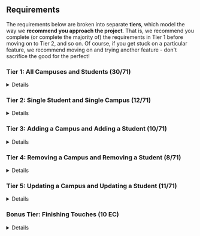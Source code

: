 ## Requirements

The requirements below are broken into separate **tiers**, which model the way we **recommend you approach the project**. That is, we recommend you complete (or complete the majority of) the requirements in Tier 1 before moving on to Tier 2, and so on. Of course, if you get stuck on a particular feature, we recommend moving on and trying another feature - don't sacrifice the good for the perfect!

### Tier 1: All Campuses and Students (30/71)

<details>

#### Frontend

- [ x] Write a campuses sub-reducer to manage campuses in your Redux store
- [ x] Write a students sub-reducer to manage students in your Redux store
- [ x] Write a component to display a list of all campuses (at least their names and images)
- [ x] Write a component to display a list of all students (at least their names)
- [ x] Display the all-campuses component when the url matches `/campuses`
- [ x] Display the all-students component when the url matches `/students`
- [ x] Add a links to the navbar that can be used to navigate to the all-campuses view and the all-students view

#### Backend

- [ x] Write a route to serve up all students
- [ x] Write a route to serve up all campuses

- Write a `campuses` model with the following information:
  - [ x] name - not empty or null
  - [ x] imageUrl - with a default value
  - [ x] address - not empty or null
  - [ x] description - extremely large text
- Write a `students` model with the following information:
  - [ x] firstName - not empty or null
  - [ x] lastName - not empty or null
  - [ x] email - not empty or null; must be a valid email
  - [ x] imageUrl - with a default value
  - [ x] gpa - decimal between 0.0 and 4.0
- [x ] Students may be associated with at most one campus. Likewise, campuses may be associated with many students

#### Seed

- [ x] Running the seed file creates campuses and students for demonstration purposes

#### Testing

- [ x] React (AllCampuses): renders "No Campuses" if passed an empty array of campuses
- [ x] React (AllStudents): renders "No Students" if passed an empty array of students
- [ x] Redux (campuses): returns the initial state by default
- [ x] Redux (students): returns the initial state by default
- [ x] Express: GET /api/students responds with all students
- [x ] Sequelize (Campus): requires name and address
- [x ] Sequelize (Student): email must be a valid email
- [ x] Navigation: navbar to navigate to home, campuses, students
- [ x] Seed file: creates exactly one campus that has no students
- [ x] Seed file: creates exactly one student that is not enrolled in a campus

Congrats! You have completed your first vertical slice! Make sure to `commit -m "Feature: Get All Campuses and Students"` before moving on (see RUBRIC.md - points are awarded/deducted for a proper git workflow)!

</details>

### Tier 2: Single Student and Single Campus (12/71)

<details>

#### Frontend

- Write a component to display a single campus with the following information:
  - [x ] The campus's name, image, address and description
  - [x ] A list of the names of all students in that campus (or a helpful message if it doesn't have any students)
- [ x] Display the appropriate campus's info when the url matches `/campuses/:campusId`
- [x ] Clicking on a campus from the all-campuses view should navigate to show that campus in the single-campus view

- Write a component to display a single student with the following information:
  - [ x] The student's full name, email, image, and gpa
  - [ x] The name of their campus (or a helpful message if they don't have one)
- [ x] Display the appropriate student when the url matches `/students/:studentId`
- [x ] Clicking on a student from the all-students view should navigate to show that student in the single-student view

- [x ] Clicking on the name of a student in the single-campus view should navigate to show that student in the single-student view
- [x ] Clicking on the name of a campus in the single-student view should navigate to show that campus in the single-campus view

#### Backend

- [ x] Write a route to serve up a single campus (based on its id), _including that campuses' students_
- [ x] Write a route to serve up a single student (based on their id), _including that student's campus_

Congrats! You have completed your second vertical slice! Make sure to `commit -m "Feature: Get Single Campus and Student"` before moving on (see RUBRIC.md - points are awarded/deducted for a proper git workflow)!

</details>

### Tier 3: Adding a Campus and Adding a Student (10/71)

<details>

#### Frontend

- [x ] Write a component to display a form for adding a new campus that contains inputs for _at least_ the name and address.
- [ x] Display this component EITHER as part of the all-campuses view, or as its own view
- Submitting the form with a valid name/address should:

  - [x ] Make an AJAX request that causes the new campus to be persisted in the database
  - [ x] Add the new campus to the list of campuses without needing to refresh the page

- [x ] Write a component to display a form for adding a new student that contains inputs for _at least_ first name, last name and email
- [ x] Display this component EITHER as part of the all-students view, or as its own view
- Submitting the form with a valid first name/last name/email should:
  - [x ] Make an AJAX request that causes the new student to be persisted in the database
  - [ x] Add the new student to the list of students without needing to refresh the page

#### Backend

- [ x] Write a route to add a new campus
- [ x] Write a route to add a new student

Congrats! You have completed your third vertical slice! Make sure to `commit -m "Feature: Add Campus and Student"` before moving on (see RUBRIC.md - points are awarded/deducted for a proper git workflow)!

</details>

### Tier 4: Removing a Campus and Removing a Student (8/71)

<details>

#### Frontend

- [ ] In the all-campuses view, include an `X` button next to each campus
- Clicking the `X` button should:

  - [ ] Make an AJAX request that causes that campus to be removed from database
  - [ ] Remove the campus from the list of campuses without needing to refresh the page

- [ ] In the all-students view, include an `X` button next to each student
- Clicking the `X` button should:
  - [ ] Make an AJAX request that causes that student to be removed from database
  - [ ] Remove the student from the list of students without needing to refresh the page

#### Backend

- [ ] Write a route to remove a campus (based on its id)
- [ ] Write a route to remove a student (based on their id)

Congrats! You have completed your fourth vertical slice! Make sure to `commit -m "Feature: Remove Campus and Student"` before moving on (see RUBRIC.md - points are awarded/deducted for a proper git workflow)!

</details>

### Tier 5: Updating a Campus and Updating a Student (11/71)

<details>

#### Frontend

- [ ] Write a component to display a form updating _at least_ a campus's name and address
- [ ] Display this component EITHER as part of the single-campus view, or as its own view
- Submitting the form with valid data should:
  - [ ] Make an AJAX request that causes that campus to be updated in the database
  - [ ] Update the campus in the current view without needing to refresh the page
- [ ] In the single-campus view, display an `Unregister` button next to each of its students, which removes the student from the campus (in the database as well as this view); hint: the student is still in the database but is no longer associated with the campus

- [ ] Write a component to display a form updating _at least_ a student's first and last names, and email
- [ ] Display this component EITHER as part of the single-student view, or as its own view
- Submitting the form with valid data should:
  - [ ] Make an AJAX request that causes that student to be updated in the database
  - [ ] Update the student in the current view without needing to refresh the page

#### Backend

- [ ] Write a route to update an existing campus
- [ ] Write a route to update an existing student

</details>

### Bonus Tier: Finishing Touches (10 EC)

<details>

- Finishing Touches
  - [ ] If a user attempts to add a new student or campus without a required field, a helpful message should be displayed
  - [ ] If a user attempts to access a page that doesn't exist (ex. `/cafeteria`), a helpful "not found" message should be displayed
  - [ ] If a user attempts to view a student/campus that doesn't exist, a helpful message should be displayed
  - [ ] Whenever a component needs to wait for data to load from the server, a "loading" message should be displayed until the data is available
  - [ ] Overall, the app is spectacularly styled and visually stunning
- Ordering
  - [ ] Create option for students to be ordered based on GPA on all-students view
  - [ ] Create option for campuses to be ordered alphabetically on all-campuses view
- Filtering
  - [ ] Create a filter on all-students view to only show students who are not registered to a campus
  - [ ] Create a filter on the all-campuses view to only show campuses that do not have any registered students
- Seed
  - [ ] Seed 100+ students and 100+ campuses

</details>

